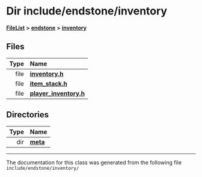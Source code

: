 

# Dir include/endstone/inventory



[**FileList**](files.md) **>** [**endstone**](dir_6cf277b678674f97c7a2b6b3b2447b33.md) **>** [**inventory**](dir_d1e84b530b14f41e8b6f5ec1b5dee76c.md)












## Files

| Type | Name |
| ---: | :--- |
| file | [**inventory.h**](inventory_8h.md) <br> |
| file | [**item\_stack.h**](item__stack_8h.md) <br> |
| file | [**player\_inventory.h**](player__inventory_8h.md) <br> |


## Directories

| Type | Name |
| ---: | :--- |
| dir | [**meta**](dir_2d728641c8c30e7cdff7ab60efc98406.md) <br> |

























































------------------------------
The documentation for this class was generated from the following file `include/endstone/inventory/`

